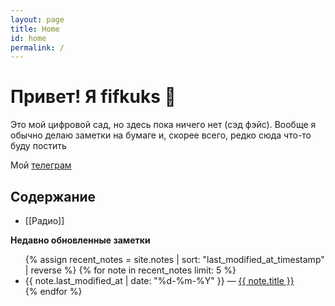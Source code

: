 ```yaml
---
layout: page
title: Home
id: home
permalink: /
---
```


# Привет! Я fifkuks 🌱

Это мой цифровой сад, но здесь пока ничего нет (сэд фэйс). Вообще я обычно делаю заметки на бумаге и, скорее всего, редко сюда что-то буду постить

Мой <a class="external-link" href="https://t.me/fifkukstg" title="Telegram">телеграм</a>

## Содержание

- [[Радио]]

<strong>Недавно обновленные заметки</strong>

<ul>
  {% assign recent_notes = site.notes | sort: "last_modified_at_timestamp" | reverse %}
  {% for note in recent_notes limit: 5 %}
    <li>
      {{ note.last_modified_at | date: "%d-%m-%Y" }} — <a class="internal-link" href="{{ site.baseurl }}{{ note.url }}">{{ note.title }}</a>
    </li>
  {% endfor %}
</ul>

<style>
  .wrapper {
    max-width: 46em;
  }
</style>
